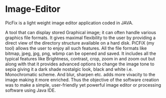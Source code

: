 # Image-Editor
PicFix is a light weight image editor application coded in JAVA.

A tool that can display stored Graphical image; it can often handle various graphics file formats. It gives maximal flexibility to the user by providing a direct view of the directory structure available on a hard disk. PiCFiX (my tool) allows the user to enjoy all such features. All the file formats like bitmap, jpeg, jpg, png, wbmp can be opened and saved.
It includes all the typical features like Brightness, contrast, crop, zoom in and zoom out but along with that it provides advanced options to change the image tone to sepia giving it a dark shade nostalgic look, black and white i.e. Monochromatic scheme. And blur, sharpen etc. adds more vivacity to the image making it more enriched.
Thus the objective of the software creation was to make a simple, user-friendly yet powerful image editor or processing software using Java IDE.
